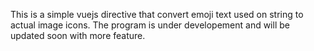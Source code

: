This is a simple vuejs directive that convert emoji text used on string to actual image icons. The program is under developement and will be updated soon with more feature.